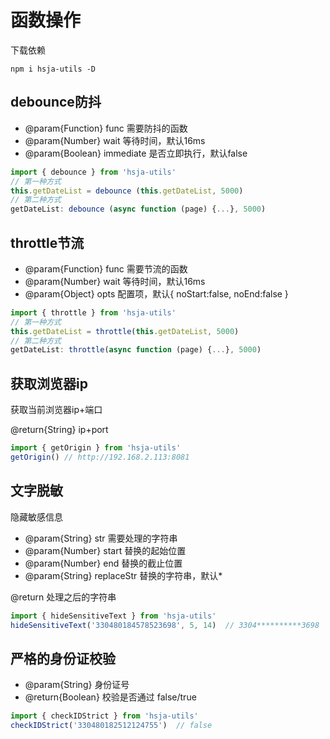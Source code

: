 # 函数操作

下载依赖

`npm i hsja-utils -D`

## debounce防抖

- @param{Function} func 需要防抖的函数
- @param{Number} wait 等待时间，默认16ms
- @param{Boolean} immediate 是否立即执行，默认false

```javascript
import { debounce } from 'hsja-utils'
// 第一种方式
this.getDateList = debounce (this.getDateList, 5000)
// 第二种方式
getDateList: debounce (async function (page) {...}, 5000)
```

## throttle节流

- @param{Function} func 需要节流的函数
- @param{Number} wait 等待时间，默认16ms
- @param{Object} opts 配置项，默认{ noStart:false, noEnd:false }

```javascript
import { throttle } from 'hsja-utils'
// 第一种方式
this.getDateList = throttle(this.getDateList, 5000)
// 第二种方式
getDateList: throttle(async function (page) {...}, 5000)
```

## 获取浏览器ip

获取当前浏览器ip+端口

@return{String}  ip+port

```javascript
import { getOrigin } from 'hsja-utils'
getOrigin() // http://192.168.2.113:8081
```

## 文字脱敏

 隐藏敏感信息

- @param{String} str 需要处理的字符串
- @param{Number} start 替换的起始位置
- @param{Number} end 替换的截止位置
- @param{String} replaceStr 替换的字符串，默认*

@return 处理之后的字符串

```javascript
import { hideSensitiveText } from 'hsja-utils'
hideSensitiveText('330480184578523698', 5, 14)  // 3304**********3698
```

## 严格的身份证校验

* @param{String} 身份证号
* @return{Boolean} 校验是否通过 false/true

```javascript
import { checkIDStrict } from 'hsja-utils'
checkIDStrict('330480182512124755')  // false
```
